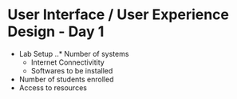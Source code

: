 # User Interface / User Experience Design - Day 1

* Lab Setup
..* Number of systems
  * Internet Connectivitity
  * Softwares to be installed
* Number of students enrolled
* Access to resources
